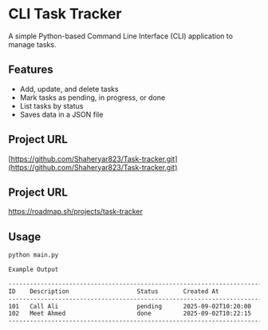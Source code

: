 # CLI Task Tracker

A simple Python-based Command Line Interface (CLI) application to manage tasks.

## Features
- Add, update, and delete tasks
- Mark tasks as pending, in progress, or done
- List tasks by status
- Saves data in a JSON file

## Project URL
[https://github.com/Shaheryar823/Task-tracker.git](https://github.com/Shaheryar823/Task-tracker.git)
## Project URL
https://roadmap.sh/projects/task-tracker


## Usage
```bash
python main.py

Example Output

--------------------------------------------------------------------------------
ID    Description                   Status       Created At
--------------------------------------------------------------------------------
101   Call Ali                      pending      2025-09-02T10:20:00
102   Meet Ahmed                    done         2025-09-02T10:22:15
--------------------------------------------------------------------------------
